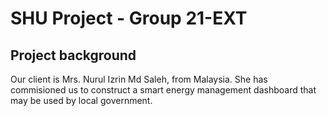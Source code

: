 # SHU Project - Group 21-EXT
## Project background
Our client is Mrs. Nurul Izrin Md Saleh, from Malaysia. She has commisioned us to construct a smart energy management dashboard that may be used by local government.
